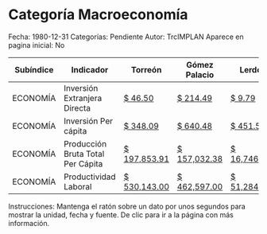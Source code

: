 Categoría Macroeconomía
=====

Fecha: 1980-12-31
Categorías: Pendiente
Autor: TrcIMPLAN
Aparece en pagina inicial: No

<table class="table table-bordered matriz">
<thead>
  <tr>
    <th>Subíndice</th>
    <th>Indicador</th>
    <th>Torreón</th>
    <th>Gómez Palacio</th>
    <th>Lerdo</th>
    <th>Matamoros</th>
    <th>La Laguna</th>
  </tr>
</thead>
<tbody>
  <tr>
    <td class="subindice color1">ECONOMÍA</td>
    <td class="indicador color1">Inversión Extranjera Directa</td>
    <td class="derecha color1"><a class="vinculo" href="../indicadores-torreon/economia-inversion-extranjera-directa.html" data-toggle="tooltip" title="Millones de dólares, 2012-12-31, Elaboración propia con datos obtenidos del INEGI y la Secretaría de Economía">$ 46.50</a></td>
    <td class="derecha color1"><a class="vinculo" href="../indicadores-gomez-palacio/economia-inversion-extranjera-directa.html" data-toggle="tooltip" title="Millones de dólares, 2012-12-31, Elaboración propia con datos obtenidos del INEGI y la Secretaría de Economía">$ 214.49</a></td>
    <td class="derecha color1"><a class="vinculo" href="../indicadores-lerdo/economia-inversion-extranjera-directa.html" data-toggle="tooltip" title="Millones de dólares, 2012-05-31, Elaboración propia con datos obtenidos del INEGI y la Secretaría de Economía">$ 9.79</a></td>
    <td class="derecha color1"><a class="vinculo" href="../indicadores-matamoros/economia-inversion-extranjera-directa.html" data-toggle="tooltip" title="Millones de dólares, 2012-12-31, Elaboración propia con datos obtenidos del INEGI y la Secretaría de Economía">$ 0.61</a></td>
    <td class="derecha color1"><a class="vinculo" href="../indicadores-la-laguna/economia-inversion-extranjera-directa.html" data-toggle="tooltip" title="Millones de dólares, 2012-12-31, Elaboración propia con datos obtenidos del INEGI y la Secretaría de Economía">$ 271.40</a></td>
  </tr>
  <tr>
    <td class="subindice color1">ECONOMÍA</td>
    <td class="indicador color1">Inversión Per cápita</td>
    <td class="derecha color1"><a class="vinculo" href="../indicadores-torreon/economia-inversion-per-capita.html" data-toggle="tooltip" title="Pesos, 2012-12-31, Elaboración propia con datos obtenidos del INEGI">$ 348.09</a></td>
    <td class="derecha color1"><a class="vinculo" href="../indicadores-gomez-palacio/economia-inversion-per-capita.html" data-toggle="tooltip" title="Pesos, 2012-12-31, Elaboración propia con datos obtenidos del INEGI">$ 640.48</a></td>
    <td class="derecha color1"><a class="vinculo" href="../indicadores-lerdo/economia-inversion-per-capita.html" data-toggle="tooltip" title="Pesos, 2012-12-31, Elaboración propia con datos obtenidos del INEGI">$ 451.59</a></td>
    <td class="derecha color1"><a class="vinculo" href="../indicadores-matamoros/economia-inversion-per-capita.html" data-toggle="tooltip" title="Pesos, 2012-12-31, Elaboración propia con datos obtenidos del INEGI">$ 44.62</a></td>
    <td class="derecha color1"><a class="vinculo" href="../indicadores-la-laguna/economia-inversion-per-capita.html" data-toggle="tooltip" title="Pesos, 2012-12-31, Elaboración propia con datos obtenidos del INEGI">$ 411.88</a></td>
  </tr>
  <tr>
    <td class="subindice color1">ECONOMÍA</td>
    <td class="indicador color1">Producción Bruta Total Per Cápita</td>
    <td class="derecha color1"><a class="vinculo" href="../indicadores-torreon/economia-produccion-bruta-total-per-capita.html" data-toggle="tooltip" title="Pesos, 2008-12-31, Elaboración propia con datos obtenidos del INEGI">$ 197,853.91</a></td>
    <td class="derecha color1"><a class="vinculo" href="../indicadores-gomez-palacio/economia-produccion-bruta-total-per-capita.html" data-toggle="tooltip" title="Pesos, 2008-12-31, Elaboración propia con datos obtenidos del INEGI">$ 157,032.38</a></td>
    <td class="derecha color1"><a class="vinculo" href="../indicadores-lerdo/economia-produccion-bruta-total-per-capita.html" data-toggle="tooltip" title="Pesos, 2008-12-31, Elaboración propia con datos obtenidos del INEGI">$ 16,746.04</a></td>
    <td class="derecha color1"><a class="vinculo" href="../indicadores-matamoros/economia-produccion-bruta-total-per-capita.html" data-toggle="tooltip" title="Pesos, 2008-12-31, Elaboración propia con datos obtenidos del INEGI">$ 15,373.03</a></td>
    <td class="derecha color1"><a class="vinculo" href="../indicadores-la-laguna/economia-produccion-bruta-total-per-capita.html" data-toggle="tooltip" title="Pesos, 2008-12-31, Elaboración propia con datos obtenidos del INEGI">$ 149,559.46</a></td>
  </tr>
  <tr>
    <td class="subindice color1">ECONOMÍA</td>
    <td class="indicador color1">Productividad Laboral</td>
    <td class="derecha color1"><a class="vinculo" href="../indicadores-torreon/economia-productividad-laboral.html" data-toggle="tooltip" title="Pesos, 2010-12-31, IMCO">$ 530,143.00</a></td>
    <td class="derecha color1"><a class="vinculo" href="../indicadores-gomez-palacio/economia-productividad-laboral.html" data-toggle="tooltip" title="Pesos, 2010-12-31, IMCO">$ 462,597.00</a></td>
    <td class="derecha color1"><a class="vinculo" href="../indicadores-lerdo/economia-productividad-laboral.html" data-toggle="tooltip" title="Pesos, 2010-12-31, IMCO">$ 51,284.00</a></td>
    <td class="derecha color1"><a class="vinculo" href="../indicadores-matamoros/economia-productividad-laboral.html" data-toggle="tooltip" title="Pesos, 2010-12-31, IMCO">$ 45,744.00</a></td>
    <td class="derecha color1"><a class="vinculo" href="../indicadores-la-laguna/economia-productividad-laboral.html" data-toggle="tooltip" title="Pesos, 2010-12-31, IMCO">$ 421,204.00</a></td>
  </tr>
</tbody>
</table>
<p class="instrucciones">Instrucciones: Mantenga el ratón sobre un dato por unos segundos para mostrar la unidad, fecha y fuente. De clic para ir a la página con más información.</p>